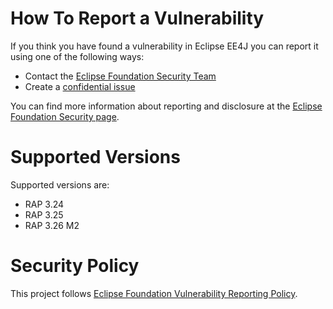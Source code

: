 <!--
    For any questions about implementing security best practices, contact the
    Eclipse Foundation Security Team at security@eclipse-foundation.org
-->

# How To Report a Vulnerability

If you think you have found a vulnerability in Eclipse EE4J you can report it using one of the following ways:

* Contact the [Eclipse Foundation Security Team](mailto:security@eclipse-foundation.org)
* Create a [confidential issue](https://gitlab.eclipse.org/security/vulnerability-reports/-/issues/new?issuable_template=new_vulnerability)

You can find more information about reporting and disclosure at the [Eclipse Foundation Security page](https://www.eclipse.org/security/).

# Supported Versions

<!--
    Which releases of the project's software are actively maintaned and receive security updates?
-->
Supported versions are:
* RAP 3.24
* RAP 3.25
* RAP 3.26 M2

# Security Policy

This project follows [Eclipse Foundation Vulnerability Reporting Policy](https://www.eclipse.org/security/policy/).
